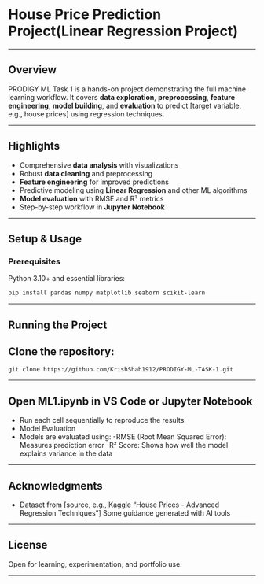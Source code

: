 # House Price Prediction Project(Linear Regression Project) 

---

## Overview
PRODIGY ML Task 1 is a hands-on project demonstrating the full machine learning workflow. It covers **data exploration**, **preprocessing**, **feature engineering**, **model building**, and **evaluation** to predict [target variable, e.g., house prices] using regression techniques.

---

## Highlights
- Comprehensive **data analysis** with visualizations  
- Robust **data cleaning** and preprocessing  
- **Feature engineering** for improved predictions  
- Predictive modeling using **Linear Regression** and other ML algorithms  
- **Model evaluation** with RMSE and R² metrics  
- Step-by-step workflow in **Jupyter Notebook**  

---

## Setup & Usage
### Prerequisites
Python 3.10+ and essential libraries:
```bash
pip install pandas numpy matplotlib seaborn scikit-learn
```

---

## Running the Project
## Clone the repository:
```git clone https://github.com/KrishShah1912/PRODIGY-ML-TASK-1.git```

---

## Open ML1.ipynb in VS Code or Jupyter Notebook
* Run each cell sequentially to reproduce the results
* Model Evaluation
* Models are evaluated using:
  -RMSE (Root Mean Squared Error): Measures prediction error
  -R² Score: Shows how well the model explains variance in the data
  
---

## Acknowledgments
* Dataset from [source, e.g., Kaggle “House Prices - Advanced Regression Techniques”]
Some guidance generated with AI tools

---

## License
Open for learning, experimentation, and portfolio use.

---
